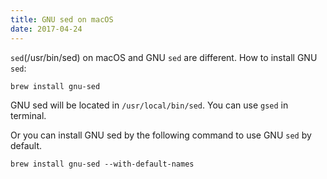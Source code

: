 ```yaml
---
title: GNU sed on macOS
date: 2017-04-24
---
```


``sed``(/usr/bin/sed) on macOS and GNU ``sed`` are different. How to install GNU ``sed``:

```
brew install gnu-sed
```

GNU sed will be located in ``/usr/local/bin/sed``. You can use ``gsed`` in terminal.

Or you can install GNU sed by the following command to use GNU ``sed`` by default.

```
brew install gnu-sed --with-default-names
```
